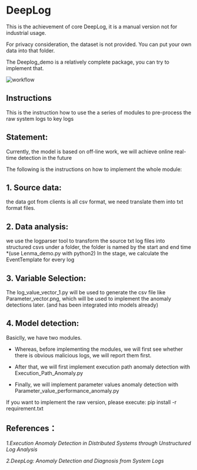 # DeepLog
This is the achievement of core DeepLog, it is a manual version not for industrial usage.

For privacy consideration, the dataset is not provided. You can put your own data into that folder.

The Deeplog_demo is a relatively complete package, you can try to implement that.

![workflow](https://github.com/Wapiti08/DeepLog/blob/master/Deeplog_demo/Pic/Deeplog_dataflow.png)

## Instructions
This is the instruction how to use the a series of modules to pre-process the raw system logs to key logs

## Statement:
Currently, the model is based on off-line work, we will achieve online real-time detection in the future

The following is the instructions on how to implement the whole module:
##  1. Source data:

the data got from clients is all csv format, we need translate them into txt format files.

##  2. Data analysis:
we use the logparser tool to transform the source txt log files into structured csvs under a folder, the folder is named by the start and end time
*(use Lenma_demo.py with python2)
In the stage, we calculate the EventTemplate for every log

##  3. Variable Selection:
The log_value_vector_1.py will be used to generate the csv file like Parameter_vector.png, which will be used to implement the anomaly detections later. (and has been integrated into models already)

##  4. Model detection:
Basiclly, we have two modules. 

- Whereas, before implementing the modules, we will first see whether there is obvious malicious logs, we will report them first.
	
- After that, we will first implement execution path anomaly detection with Execution_Path_Anomaly.py
	
- Finally, we will implement parameter values anomaly detection with Parameter_value_performance_anomaly.py	


If you want to implement the raw version, please execute:
pip install -r requirement.txt


## References：
*1.Execution Anomaly Detection in Distributed Systems through Unstructured Log Analysis*

*2.DeepLog: Anomaly Detection and Diagnosis from System Logs*
